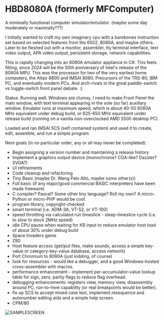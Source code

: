 # HBD8080A (formerly MFComputer)
A minimally functional computer simulator/emulator. (maybe some day moderately
or maximally???) 

I initially wanted to craft my own imaginary cpu with a barebones instruction 
set based on selected features from the 6502, 8080A, and maybe others.  Later 
to be fleshed out with a monitor, assembler, tty terminal interface, text 
video output, APA video output, persistent storage, network capabilities.

This is rapidly changing into an 8080A emulator appliance in C#.  This feels
fitting, since 2024 will be the 50th anniversary of Intel's release of the
8080A MPU.  This was the processor for two of the very earliest home
computers, the Altair 8800 and IMSAI 8080.  Precursors of the TRS-80, IBM PC,
and eventually modern PCs.  And arch-rivals in the great paddle-switch vs 
toggle-switch front panel debate. :)

Status: Running well.  Windows are clumsy, I need to make Front Panel the main window, with
text terminal appearing in the sole (so far) auxillary window.  Emulator runs at maximum speed, which is
about 40-50 8080A MHz equivalent under debug build, or 625-650 MHz equivalent under release build
(running on a vanilla non-overclocked AMD 5500 desktop PC).

Loaded and ran IMSAI SCS (self contained system) and used it to create, edit, assemble, and run a simple program.

Next goals (in no particular order, any or all may never be completed):
- Begin assigning a version number and maintaining a release history
- Implement a graphics output device (monochrome? CGA-like? Dazzler? SVGA?)
- UI refinements
- Code cleanup and refactoring
- Tiny Basic (maybe Dr. Wang Palo Alto, maybe some other(s))
- Full basic (if any major/good commercial BASIC interpreters have been made freeware)
- C compiler? Pascal? Some other tiny language? Roll my own? A micro-Python or micro-PHP would be cool.
- program library, copyright-checked
- smart terminal (i.e. ADM-3A, VT-52, or VT-100)
- speed throttling via calculated run timeslice - sleep-timeslice cycle (i.e. to slow to stock 2MHz speed)
- idle CPU pause when waiting for KB input to reduce emulator host load of about 30% under debug build
- Space Invaders game
- Z80
- Host feature access (get/put files, make sounds, access a simple key-value or category-key-value database, access network)
- Port Chromium to 8080A (just kidding, of course)
- look for resources - would like a debugger, and a good Windows-hosted cross-assembler with macros.
- performance enhancement - implement per-accumulator-value lookup table for sign, zero, parity flags to reduce flag overhead.
- debugging enhancements: registers view, memory view, disassembly around PC, run-to-here capability (or real breakpoints would be better).
- fix up SCS to accept mixed case text, implement resequence and autonumber editing aids and a simple help screen.
- CPM/80

![SAMPLESCREEN](https://github.com/mstasak/HBD8080A/assets/39843617/87e6b6c5-9a8d-4a45-b50f-dd74f0d62bcc)




